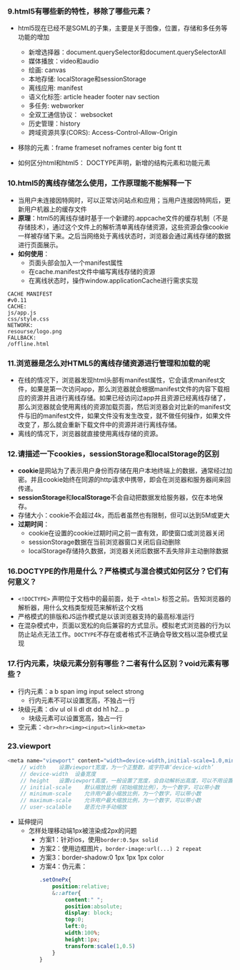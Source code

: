 ### 9.html5有哪些新的特性，移除了哪些元素？

* html5现在已经不是SGML的子集，主要是关于图像，位置，存储和多任务等功能的增加
    * 新增选择器：document.querySelector和document.querySelectorAll
    * 媒体播放：video和audio
    * 绘画: canvas
    * 本地存储: localStorage和sessionStorage
    * 离线应用: manifest
    * 语义化标签: article header footer nav section
    * 多任务: webworker
    * 全双工通信协议： websocket
    * 历史管理：history
    * 跨域资源共享(CORS): Access-Control-Allow-Origin

* 移除的元素：frame frameset noframes center big font tt
* 如何区分html和html5： DOCTYPE声明，新增的结构元素和功能元素

### 10.html5的离线存储怎么使用，工作原理能不能解释一下
* 当用户未连接因特网时，可以正常访问站点和应用；当用户连接因特网后，更新用户机器上的缓存文件
* **原理**：html5的离线存储时基于一个新建的.appcache文件的缓存机制（不是存储技术），通过这个文件上的解析清单离线存储资源，这些资源会像cookie一样被存储下来。之后当网络处于离线状态时，浏览器会通过离线存储的数据进行页面展示。
* **如何使用**：
    * 页面头部会加入一个manifest属性
    * 在cache.manifest文件中编写离线存储的资源
    * 在离线状态时，操作window.applicationCache进行需求实现
```HTML5
CACHE MANIFEST
#v0.11
CACHE:
js/app.js
css/style.css
NETWORK:
resourse/logo.png
FALLBACK:
/offline.html
```

### 11.浏览器是怎么对HTML5的离线存储资源进行管理和加载的呢
* 在线的情况下，浏览器发现html头部有manifest属性，它会请求manifest文件，如果是第一次访问app，那么浏览器就会根据manifest文件的内容下载相应的资源并且进行离线存储。如果已经访问过app并且资源已经离线存储了，那么浏览器就会使用离线的资源加载页面，然后浏览器会对比新的manifest文件与旧的manifest文件，如果文件没有发生改变，就不做任何操作，如果文件改变了，那么就会重新下载文件中的资源并进行离线存储。
* 离线的情况下，浏览器就直接使用离线存储的资源。

### 12.请描述一下cookies，sessionStorage和localStorage的区别
* **cookie**是网站为了表示用户身份而存储在用户本地终端上的数据，通常经过加密。并且cookie始终在同源的http请求中携带，即会在浏览器和服务器间来回传递。
* **sessionStorage**和**localStorage**不会自动把数据发给服务器，仅在本地保存。
* 存储大小：cookie不会超过4k，而后者虽然也有限制，但可以达到5M或更大
* **过期时间**：
    * cookie在设置的cookie过期时间之前一直有效，即使窗口或浏览器关闭
    * sessionStorage数据在当前浏览器窗口关闭后自动删除
    * localStorage存储持久数据，浏览器关闭后数据不丢失除非主动删除数据

### 16.DOCTYPE的作用是什么？严格模式与混合模式如何区分？它们有何意义？
* `<!DOCTYPE>` 声明位于文档中的最前面，处于 `<html>` 标签之前。告知浏览器的解析器，用什么文档类型规范来解析这个文档
* 严格模式的排版和JS运作模式是以该浏览器支持的最高标准运行
* 在混杂模式中，页面以宽松的向后兼容的方式显示。模拟老式浏览器的行为以防止站点无法工作。`DOCTYPE`不存在或者格式不正确会导致文档以混杂模式呈现

### 17.行内元素，块级元素分别有哪些？二者有什么区别？void元素有哪些？
* 行内元素：a b span img input select strong
    * 行内元素不可以设置宽高，不独占一行
* 块级元素：div ul ol li dl dt dd h1 h2... p
    * 块级元素可以设置宽高，独占一行
* 空元素：```<br><hr><img><input><link><meta>```

### 23.viewport
```js
<meta name="viewport" content="width=device-width,initial-scale=1.0,minimum-scale=1.0,maximum-scale=1.0,user-scalable=no" />
    // width    设置viewport宽度，为一个正整数，或字符串‘device-width’
    // device-width  设备宽度
    // height   设置viewport高度，一般设置了宽度，会自动解析出高度，可以不用设置
    // initial-scale    默认缩放比例（初始缩放比例），为一个数字，可以带小数
    // minimum-scale    允许用户最小缩放比例，为一个数字，可以带小数
    // maximum-scale    允许用户最大缩放比例，为一个数字，可以带小数
    // user-scalable    是否允许手动缩放
```
* 延伸提问
    * 怎样处理移动端1px被渲染成2px的问题
        * 方案1：针对ios，使用`border:0.5px solid`
        * 方案2：使用边框图片，`border-image:url(...) 2 repeat`
        * 方案3：border-shadow:0 1px 1px 1px color
        * 方案4：伪元素：
            ```css
            .setOnePx{
                position:relative;
                &::after{
                    content:" ";
                    position:absolute;
                    display: block;
                    top:0;
                    left:0;
                    width:100%;
                    height:1px;
                    transform:scale(1,0.5)
                }
            }
            ```
